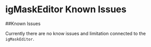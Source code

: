 ﻿<!--
|metadata|
{
    "fileName": "igmaskeditor-known-issues",
    "controlName": "igEditors",
    "tags": ["Editing","Known Issues"]
}
|metadata|
-->

# igMaskEditor Known Issues

##Known Issues

Currently there are no know issues and limitation connected to the `igMaskEditor`.

 

 



